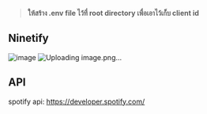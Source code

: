 > **ให้สร้าง .env file ไว้ที่ root directory เพื่อเอาไว้เก็บ client id**
## Ninetify
![image](https://user-images.githubusercontent.com/99043156/201476584-616289d6-7558-4068-8d68-f3643f6bc231.png)
![Uploading image.png…]()

## API
spotify api: https://developer.spotify.com/




	
